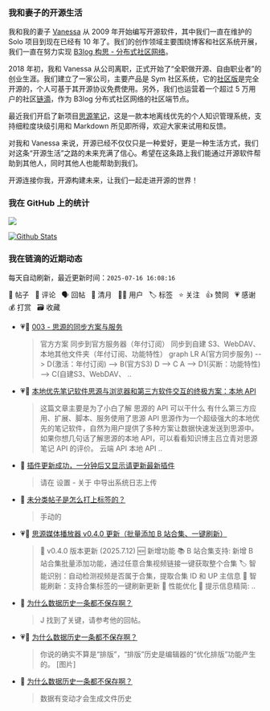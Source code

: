 ### 我和妻子的开源生活

我和我的妻子 [Vanessa](https://github.com/Vanessa219) 从 2009 年开始编写开源软件，其中我们一直在维护的 Solo 项目到现在已经有 10 年了。我们的创作领域主要围绕博客和社区系统开展，我们一直在努力实现 [B3log 构思 - 分布式社区网络](https://ld246.com/article/1546941897596)。

2018 年初，我和 Vanessa 从公司离职，正式开始了“全职做开源、自由职业者”的创业生涯。我们建立了一家公司，主要产品是 Sym 社区系统，它的[社区版](https://github.com/88250/symphony)是完全开源的，个人可基于其开源协议免费使用。另外，我们也运营着一个超过 5 万用户的社区[链滴](https://ld246.com)，作为 B3log 分布式社区网络的社区端节点。

最近我们开启了新项目[思源笔记](https://github.com/siyuan-note/siyuan)，这是一款本地离线优先的个人知识管理系统，支持细粒度块级引用和 Markdown 所见即所得，欢迎大家来试用和反馈。

对我和 Vanessa 来说，开源已经不仅仅只是一种爱好，更是一种生活方式，我们对这条“开源生活”之路的未来充满了信心。希望在这条路上我们能通过开源软件帮助到其他人，同时其他人也能帮助到我们。

开源连接你我，开源构建未来，让我们一起走进开源的世界！

### 我在 GitHub 上的统计

<a title="Hits" target="_blank" href="https://github.com/88250/88250"><img src="https://hits.b3log.org/88250/88250.svg"></a>

[![Github Stats](https://github-readme-stats.vercel.app/api?username=88250&theme=tokyonight&show_icons=true)](https://github.com/88250)

<!--events start -->

### 我在链滴的近期动态

每天自动刷新，最近更新时间：`2025-07-16 16:08:16`

📝 帖子 &nbsp; 💬 评论 &nbsp; 🗣 回帖 &nbsp; 🌙 清月 &nbsp; 👨‍💻 用户 &nbsp; 🏷️ 标签 &nbsp; ⭐️ 关注 &nbsp; 👍 赞同 &nbsp; 💗 感谢 &nbsp; 💰 打赏 &nbsp; 🗃 收藏

* 💗📝 [003  - 思源的同步方案与服务](https://ld246.com/article/1752462159420)

  > 官方方案 同步到官方服务器（年付订阅） 同步到自建 S3、WebDAV、本地其他文件夹（年付订阅、功能特性） graph LR A(官方同步服务) --&gt; D(激活：年付订阅) --&gt; B(官方S3) D --&gt; C A --&gt; D1(买断：功能特性) --&gt; C(自建S3、WebDAV、 ..
* 💗📝 [本地优先笔记软件思源与浏览器和第三方软件交互的终极方案：本地 API](https://ld246.com/article/1752461087040)

  > 这篇文章主要是为了小白了解 思源的 API 可以干什么 有什么第三方应用、扩展、脚本、服务使用了思源 API 思源作为一个超级强大的本地优先的笔记软件，自然为用户提供了多种方案让数据快速发送到思源中。 如果你想几句话了解思源的本地 API，可以看看知识博主吕立青对思源笔记 API 的评价。 云端 API 本地 API  ..
* 💬 [插件更新成功，一分钟后又显示请更新最新插件](https://ld246.com/article/1752450827140/comment/1752455561017#comments)

  > 请在 设置 - 关于 中导出系统日志上传
* 💬 [未分类帖子是怎么打上标签的？](https://ld246.com/article/1752394638369/comment/1752394926819#comments)

  > 手动的
* 💗📝 [思源媒体播放器 v0.4.0 更新（批量添加 B 站合集、一键刷新）](https://ld246.com/article/1752321100083)

  > 📅 v0.4.0 版本更新 (2025.7.12) 🆕 新增功能 📚 B 站合集支持: 新增 B 站合集批量添加功能，通过任意合集视频链接一键获取整个合集 🏷️ 智能识别：自动检测视频是否属于合集，提取合集 ID 和 UP 主信息 🔄 智能刷新：支持合集标签的一键刷新更新 🔧 性能优化 💬 提示信息精简: ..
* 💬 [为什么数据历史一条都不保存啊？](https://ld246.com/article/1752310245770/comment/1752322645979#comments)

  > J 找到了关键，请参考他的回帖。
* 💗💬 [为什么数据历史一条都不保存啊？](https://ld246.com/article/1752310245770/comment/1752319689842#comments)

  > 你说的确实不算是“排版”，“排版”历史是编辑器的“优化排版”功能产生的。 [图片]
* 💬 [为什么数据历史一条都不保存啊？](https://ld246.com/article/1752310245770/comment/1752311661292#comments)

  > 数据有变动才会生成文件历史


<!--events end -->
